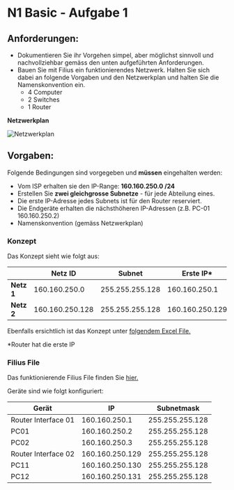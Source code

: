 # N1 Basic - Aufgabe 1
 
## Anforderungen:
- Dokumentieren Sie ihr Vorgehen simpel, aber möglichst sinnvoll und nachvollziehbar gemäss den unten aufgeführten Anforderungen.
- Bauen Sie mit Filius ein funktionierendes Netzwerk. Halten Sie sich dabei an folgende Vorgaben und den Netzwerkplan und halten Sie die Namenskonvention ein.
    - 4 Computer
    - 2 Switches
    - 1 Router
 
**Netzwerkplan**
 
![Netzwerkplan](P1_1_Filius_800.png)
 
## Vorgaben:
 
 
Folgende Bedingungen sind vorgegeben und **müssen** eingehalten werden:
 
- Vom ISP erhalten sie den IP-Range: **160.160.250.0 /24**
- Erstellen Sie **zwei gleichgrosse Subnetze** - für jede Abteilung eines.
- Die erste IP-Adresse jedes Subnets ist für den Router reserviert.
- Die Endgeräte erhalten die nächsthöheren IP-Adressen (z.B. PC-01 160.160.250.2)
- Namenskonvention (gemäss Netzwerkplan)
 
### Konzept
 
Das Konzept sieht wie folgt aus:
 
|            | Netz ID         | Subnet          | Erste IP*       | Letzte IP       | Broadcast       |
|------------|-----------------|-----------------|-----------------|-----------------|-----------------  |
| **Netz 1** | 160.160.250.0   | 255.255.255.128 | 160.160.250.1   | 160.160.250.126 | 160.160.250.127 |
| **Netz 2** | 160.160.250.128 | 255.255.255.128 | 160.160.250.129 | 160.160.250.254 | 160.160.250.255 |
 
Ebenfalls ersichtlich ist das Konzept unter [folgendem Excel File.](P1_1_Netzwerk-Einteilung.xlsx)
 
*Router hat die erste IP
 
### Filius File
 
Das funktionierende Filius File finden Sie [hier.](P1_1_Vorlage.fls)
 
Geräte sind wie folgt konfiguriert:
 
| Gerät               | IP              | Subnetmask      |
|---------------------|-----------------|-----------------|
| Router Interface 01 | 160.160.250.1   | 255.255.255.128 |
| PC01                | 160.160.250.2   | 255.255.255.128 |
| PC02                | 160.160.250.3   | 255.255.255.128 |
| Router Interface 02 | 160.160.250.129 | 255.255.255.128 |
| PC11                | 160.160.250.130 | 255.255.255.128 |
| PC12                | 160.160.250.131 | 255.255.255.128 |
